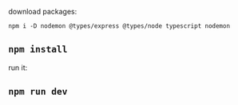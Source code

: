 download packages:

`npm i -D nodemon @types/express @types/node typescript nodemon`

## `npm install`

run it:

## `npm run dev`
